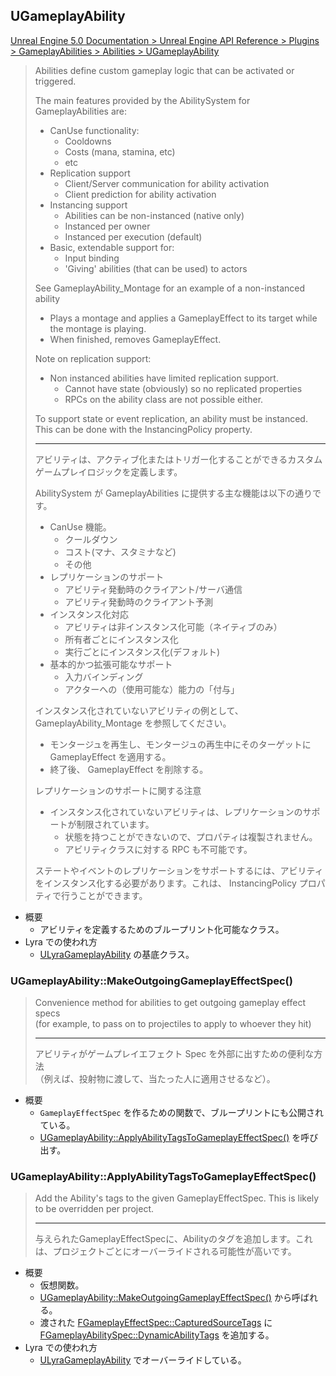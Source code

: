 ## UGameplayAbility

[Unreal Engine 5.0 Documentation > Unreal Engine API Reference > Plugins > GameplayAbilities > Abilities > UGameplayAbility](https://docs.unrealengine.com/5.0/en-US/API/Plugins/GameplayAbilities/Abilities/UGameplayAbility/)

> Abilities define custom gameplay logic that can be activated or triggered.
> 
> The main features provided by the AbilitySystem for GameplayAbilities are: 
> - CanUse functionality:
> 	- Cooldowns
> 	- Costs (mana, stamina, etc)
> 	- etc
> - Replication support
> 	- Client/Server communication for ability activation
> 	- Client prediction for ability activation
> - Instancing support
> 	- Abilities can be non-instanced (native only)
> 	- Instanced per owner
> 	- Instanced per execution (default)
> - Basic, extendable support for:
> 	- Input binding
> 	- 'Giving' abilities (that can be used) to actors
> 
> See GameplayAbility_Montage for an example of a non-instanced ability
> - Plays a montage and applies a GameplayEffect to its target while the montage is playing.
> - When finished, removes GameplayEffect.
> 
> Note on replication support:
> - Non instanced abilities have limited replication support. 
> 	- Cannot have state (obviously) so no replicated properties
> 	- RPCs on the ability class are not possible either.
> 
> To support state or event replication, an ability must be instanced. This can be done with the InstancingPolicy property.
> 
> ----
> アビリティは、アクティブ化またはトリガー化することができるカスタムゲームプレイロジックを定義します。
>  
> AbilitySystem が GameplayAbilities に提供する主な機能は以下の通りです。
> - CanUse 機能。
> 	- クールダウン
> 	- コスト(マナ、スタミナなど)
> 	- その他
> - レプリケーションのサポート
> 	- アビリティ発動時のクライアント/サーバ通信
> 	- アビリティ発動時のクライアント予測
> - インスタンス化対応
> 	- アビリティは非インスタンス化可能（ネイティブのみ）
> 	- 所有者ごとにインスタンス化
> 	- 実行ごとにインスタンス化(デフォルト)
> - 基本的かつ拡張可能なサポート
> 	- 入力バインディング
> 	- アクターへの（使用可能な）能力の「付与」
> 
> インスタンス化されていないアビリティの例として、 GameplayAbility_Montage を参照してください。
> - モンタージュを再生し、モンタージュの再生中にそのターゲットに GameplayEffect を適用する。
> - 終了後、 GameplayEffect を削除する。
> 
> レプリケーションのサポートに関する注意
> - インスタンス化されていないアビリティは、レプリケーションのサポートが制限されています。 
> 	- 状態を持つことができないので、プロパティは複製されません。
> 	- アビリティクラスに対する RPC も不可能です。
> 
> ステートやイベントのレプリケーションをサポートするには、アビリティをインスタンス化する必要があります。これは、 InstancingPolicy プロパティで行うことができます。

* 概要
	* アビリティを定義するためのブループリント化可能なクラス。
* Lyra での使われ方
	* [ULyraGameplayAbility] の基底クラス。

### UGameplayAbility::MakeOutgoingGameplayEffectSpec()

> Convenience method for abilities to get outgoing gameplay effect specs  
> (for example, to pass on to projectiles to apply to whoever they hit)  
> 
> ----
> アビリティがゲームプレイエフェクト Spec を外部に出すための便利な方法  
> （例えば、投射物に渡して、当たった人に適用させるなど）。  

* 概要
	* `GameplayEffectSpec` を作るための関数で、ブループリントにも公開されている。
	* [UGameplayAbility::ApplyAbilityTagsToGameplayEffectSpec()] を呼び出す。


### UGameplayAbility::ApplyAbilityTagsToGameplayEffectSpec()

> Add the Ability's tags to the given GameplayEffectSpec. This is likely to be overridden per project.  
> 
> ----
> 与えられたGameplayEffectSpecに、Abilityのタグを追加します。これは、プロジェクトごとにオーバーライドされる可能性が高いです。  

* 概要
	* 仮想関数。
	* [UGameplayAbility::MakeOutgoingGameplayEffectSpec()] から呼ばれる。
	* 渡された [FGameplayEffectSpec::CapturedSourceTags] に [FGameplayAbilitySpec::DynamicAbilityTags] を追加する。
* Lyra での使われ方
	* [ULyraGameplayAbility] でオーバーライドしている。


<!--- ページ内のリンク --->

<!--- 自前の画像へのリンク --->

<!--- generated --->
[ULyraGameplayAbility]: ../../Lyra/GameplayAbility/ULyraGameplayAbility.md#ulyragameplayability
[FGameplayAbilitySpec::DynamicAbilityTags]: ../../UE/GameplayAbility/FGameplayAbilitySpec.md#fgameplayabilityspecdynamicabilitytags
[FGameplayEffectSpec::CapturedSourceTags]: ../../UE/GameplayAbility/FGameplayEffectSpec.md#fgameplayeffectspeccapturedsourcetags
[UGameplayAbility::MakeOutgoingGameplayEffectSpec()]: ../../UE/GameplayAbility/UGameplayAbility.md#ugameplayabilitymakeoutgoinggameplayeffectspec
[UGameplayAbility::ApplyAbilityTagsToGameplayEffectSpec()]: ../../UE/GameplayAbility/UGameplayAbility.md#ugameplayabilityapplyabilitytagstogameplayeffectspec
